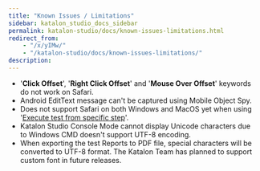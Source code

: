 ```yaml
---
title: "Known Issues / Limitations" 
sidebar: katalon_studio_docs_sidebar
permalink: katalon-studio/docs/known-issues-limitations.html 
redirect_from:
    - "/x/yIMw/"
    - "/katalon-studio/docs/known-issues-limitations/"
description: 
---
```

*   '**Click Offset**', '**Right Click Offset**' and '**Mouse Over Offset**' keywords do not work on Safari.
*   Android EditText message can't be captured using Mobile Object Spy.
*   Does not support Safari on both Windows and MacOS yet when using '[Execute test from specific step](https://docs.katalon.com/katalon-studio/docs/execute-a-test-case-or-a-test-suite.html#job-progress)'.
*   Katalon Studio Console Mode cannot display Unicode characters due to Windows CMD doesn't support UTF-8 encoding.
*   When exporting the test Reports to PDF file, special characters will be converted to UTF-8 format. The Katalon Team has planned to support custom font in future releases.
